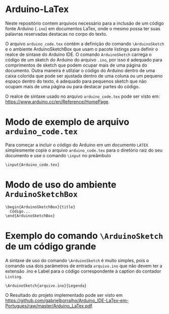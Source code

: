 # Arduino-LaTex

Neste repositório contem arquivos necessário para a inclusão de um código fonte Arduino (`.ino`) em documentos LaTex, onde o mesmo possa ter suas palavras reservadas destacas no corpo do texto.

O arquivo `arduino_code.tex` contém a definição do comando `\ArduinoSketch` e o ambiente ArduinoSketchBox que usam o pacote listings para definir o realce de sintaxe do Arduino IDE. O comando `ArduinoSketch` carrega o código de um sketch do Arduino do arquivo `.ino`, por isso é adequado para comprimentos de sketch que podem ocupar mais de uma página do documento. Outra maneira é utilziar o código do Arduino dentro de uma caixa colorida que pode ser ajustada dentro de uma coluna ou um pequeno espaço dentro do texto, é adequado para pequenos sketch que não ocupam mais de uma página ou para destacar partes do código.

O realce de sintaxe usado no arquivo `arduino_code.tex` pode ser visto em:
https://www.arduino.cc/en/Reference/HomePage.

# Modo de exemplo de arquivo `arduino_code.tex`
Para começar a incluir o código do Arduino em um documento `LATEX` simplesmente copie o arquivo `arduino_code.tex` para o diretório raiz do seu documento e use o comando `\input` no preâmbulo
```
\input{Arduino_code.tex}
```
# Modo de uso do ambiente `ArduinoSketchBox`
```
\begin{ArduinoSketchBox}{title}
  Código...
\end{ArduinoSketchBox}
```

# Exemplo do comando `\ArduinoSketch` de um código grande
A sintaxe de uso do comando `\ArduinoSketch` é muito simples, pois o comando usa dois parâmetros de entrada `arquivo.ino` que não devem ter a extensão .ino e Label para o código correspondente à caption do contador `Listing`.

```
\ArduinoSketch{arquivo.ino}{Legenda}
```
O Resultado do projeto implementado pode ser visto em https://github.com/gabrielborralho/Arduino_IDE-LaTex-em-Portugues/raw/master/Arduino_LaTex.pdf.
